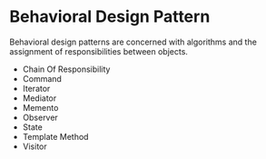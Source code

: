 # Behavioral Design Pattern
Behavioral design patterns are concerned with algorithms and the assignment of responsibilities between objects.

* Chain Of Responsibility 
* Command
* Iterator
* Mediator
* Memento
* Observer
* State
* Template Method
* Visitor